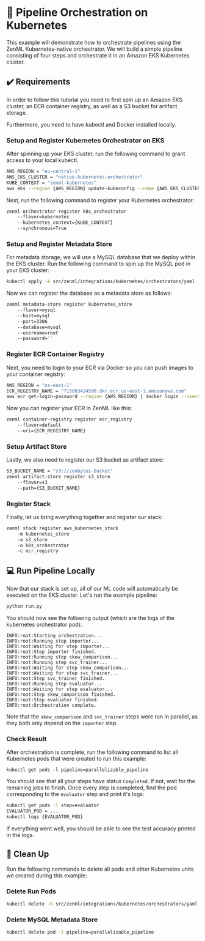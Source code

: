 # :dango: Pipeline Orchestration on Kubernetes

This example will demonstrate how to orchestrate pipelines using the ZenML Kubernetes-native orchestrator. We will build a simple pipeline consisting of four steps and orchestrate it in an Amazon EKS Kubernetes cluster.

## :heavy_check_mark: Requirements

In order to follow this tutorial you need to first spin up an Amazon EKS cluster, an ECR container registry, as well as a S3 bucket 
for artifact storage. 

Furthermore, you need to have kubectl and Docker installed locally.

### Setup and Register Kubernetes Orchestrator on EKS
After spinning up your EKS cluster, run the following command to grant access to your local kubectl.

```bash
AWS_REGION = "eu-central-1"
AWS_EKS_CLUSTER = "native-kubernetes-orchestrator"
KUBE_CONTEXT = "zenml-kubernetes" 
aws eks --region {AWS_REGION} update-kubeconfig --name {AWS_EKS_CLUSTER} --alias {KUBE_CONTEXT}
```

Next, run the following command to register your Kubernetes orchestrator:

```bash
zenml orchestrator register k8s_orchestrator 
    --flavor=kubernetes 
    --kubernetes_context={KUBE_CONTEXT} 
    --synchronous=True
```

### Setup and Register Metadata Store


For metadata storage, we will use a MySQL database that we deploy within the EKS cluster. Run the following command to spin up the MySQL pod in your EKS cluster:

```bash
kubectl apply -k src/zenml/integrations/kubernetes/orchestrators/yaml
```

Now we can register the database as a metadata store as follows:
```bash
zenml metadata-store register kubernetes_store 
    --flavor=mysql
    --host=mysql 
    --port=3306 
    --database=mysql 
    --username=root 
    --password=''
```

### Register ECR Container Registry
Next, you need to login to your ECR via Docker so you can push images to your container registry:

```bash
AWS_REGION = "us-east-1"
ECR_REGISTRY_NAME = "715803424590.dkr.ecr.us-east-1.amazonaws.com"
aws ecr get-login-password --region {AWS_REGION} | docker login --username AWS --password-stdin {ECR_REGISTRY_NAME}
```

Now you can register your ECR in ZenML like this:
```bash
zenml container-registry register ecr_registry 
    --flavor=default 
    --uri={ECR_REGISTRY_NAME}
```

### Setup Artifact Store
Lastly, we also need to register our S3 bucket as artifact store:

```bash
S3_BUCKET_NAME = "s3://zenbytes-bucket"
zenml artifact-store register s3_store 
    --flavor=s3 
    --path={S3_BUCKET_NAME}
```

### Register Stack

Finally, let us bring everything together and register our stack:
```bash
zenml stack register aws_kubernetes_stack 
    -m kubernetes_store 
    -a s3_store 
    -o k8s_orchestrator 
    -c ecr_registry
```

## :computer: Run Pipeline Locally
Now that our stack is set up, all of our ML code will automatically be executed on the EKS cluster. Let's run the example pipeline:

```bash
python run.py
```

You should now see the following output (which are the logs of the kubernetes orchestrator pod):

```
INFO:root:Starting orchestration...
INFO:root:Running step importer...
INFO:root:Waiting for step importer...
INFO:root:Step importer finished.
INFO:root:Running step skew_comparison...
INFO:root:Running step svc_trainer...
INFO:root:Waiting for step skew_comparison...
INFO:root:Waiting for step svc_trainer...
INFO:root:Step svc_trainer finished.
INFO:root:Running step evaluator...
INFO:root:Waiting for step evaluator...
INFO:root:Step skew_comparison finished.
INFO:root:Step evaluator finished.
INFO:root:Orchestration complete.
```

Note that the `skew_comparison` and `svc_trainer` steps were run in parallel, as they both only depend on the `importer` step.

### Check Result

After orchestration is complete, run the following command to list all Kubernetes pods that were created to run this example:

```
kubectl get pods -l pipeline=parallelizable_pipeline
```

You should see that all your steps have status `Completed`. If not, wait for the remaining jobs to finish. Once every step is completed, find the pod corresponding to the `evaluator` step and print it's logs:

```bash
kubectl get pods -l step=evaluator
EVALUATOR_POD = ...
kubectl logs {EVALUATOR_POD}
```

If everything went well, you should be able to see the test accuracy printed in the logs.

## :sponge: Clean Up

Run the following commands to delete all pods and other Kubernetes units we created during this example:

### Delete Run Pods
```bash
kubectl delete -k src/zenml/integrations/kubernetes/orchestrators/yaml
```

### Delete MySQL Metadata Store
```bash
kubectl delete pod -l pipeline=parallelizable_pipeline
```
